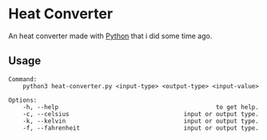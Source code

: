 # Heat Converter

An heat converter made with [Python](https://github.com/python/cpython) that i did some time ago.

## Usage

```shell
Command:
    python3 heat-converter.py <input-type> <output-type> <input-value>

Options:
    -h, --help                                            to get help.
    -c, --celsius                                input or output type.
    -k, --kelvin                                 input or output type.
    -f, --fahrenheit                             input or output type.
```
